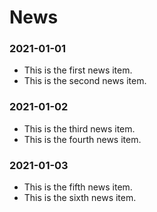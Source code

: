 # News

### 2021-01-01
- This is the first news item.
- This is the second news item.

### 2021-01-02
- This is the third news item.
- This is the fourth news item.

### 2021-01-03
- This is the fifth news item.
- This is the sixth news item.
